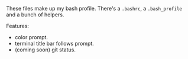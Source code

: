 These files make up my bash profile. There's a `.bashrc`, a `.bash_profile` and a bunch of helpers.

Features:
 - color prompt.
 - terminal title bar follows prompt.
 - (coming soon) git status.

